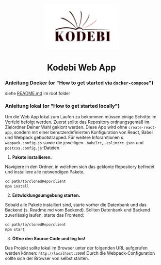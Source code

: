<p align="center">
  <a href="http://dev.app.kodebi.de">
    <img src="src/static/kodebi_logo_classic.svg" width="250">
  </a>
</p>
<h1 align="center">
  Kodebi Web App
</h1>

### Anleitung Docker (or "How to get started via `docker-compose`")

siehe [README.md](../) im root folder

### Anleitung lokal (or "How to get started locally")

Um die Web App lokal zum Laufen zu bekommen müssen einige Schritte im Vorfeld befolgt werden. Zuerst sollte das Repository ordnungsgemäß im Zielordner Deiner Wahl geklont werden. Diese App wird ohne `create-react-app`, sondern mit einer benutzerdefinierten Konfiguration von React, Babel und Webpack gebootstrapped. Für weitere Inforamtionen s. `webpack.config.js` sowie die jeweiligen `.babelrc`, `.eslintrc.json` und `postcss.config.js`-Dateien.

1.  **Pakete installieren.**

Navigiere in den Ordner, in welchem sich das geklonte Repository befindet und installiere alle notwendigen Pakete.

```shell
cd path/to/clonedRepo/client
npm install
```

2.  **Entwicklungsumgebung starten.**

Sobald alle Pakete installiert sind, starte vorher die Datenbank und das Backend (s. Readme.md vom Backend). Sollten Datenbank und Backend zuverlässig laufen, starte das Frontend:

```shell
cd path/to/clonedRepo/client
npm start
```

3.  **Öffne den Source Code und leg los!**

Das Projekt sollte lokal im Browser unter der folgenden URL aufgerufen werden können: `http://localhost:3000`! Durch die Webpack-Configuration sollte sich der Browser von selbst starten.